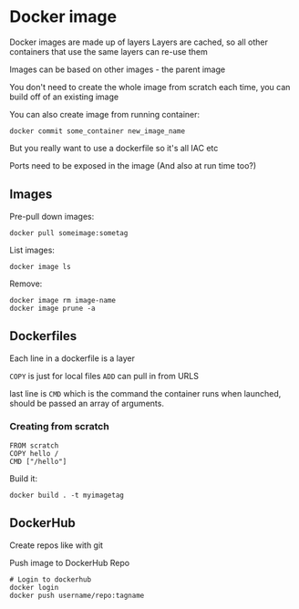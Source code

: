 Docker image
================================

Docker images are made up of layers
Layers are cached, so all other containers that use the same layers can re-use them

Images can be based on other images - the parent image

You don't need to create the whole image from scratch each time, you can build off of an existing image

You can also create image from running container:
```
docker commit some_container new_image_name
```

But you really want to use a dockerfile so it's all IAC etc

Ports need to be exposed in the image (And also at run time too?)

## Images
Pre-pull down images:
```
docker pull someimage:sometag
```

List images:
```
docker image ls
```

Remove:
```
docker image rm image-name
docker image prune -a
```

## Dockerfiles

Each line in a dockerfile is a layer

```COPY``` is just for local files
```ADD``` can pull in from URLS

last line is ```CMD``` which is the command the container runs when launched, should be passed an array of arguments.

### Creating from scratch
```
FROM scratch
COPY hello /
CMD ["/hello"]
```

Build it:
```
docker build . -t myimagetag
```

## DockerHub
Create repos like with git

Push image to DockerHub Repo
```
# Login to dockerhub
docker login
docker push username/repo:tagname
```
